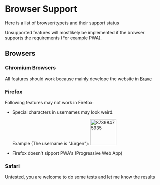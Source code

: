 # Browser Support

Here is a list of browser(type)s and their support status

Unsupported features will mostlikely be implemented if the browser supports the requirements  (For example PWA).

## Browsers

### Chromium Browsers

All features should work because mainly develope the website in [Brave](https://brave.com/)

### Firefox

Following features may not work in Firefox:

- Special characters in usernames may look weird. 
  
  Example (The username is "Jürgen"):
  <img title="" src="https://user-images.githubusercontent.com/55847228/169602420-6629fd2e-9ef0-4127-9f39-3bfb137fc98a.PNG" alt="87398475935" data-align="inline" width="83">

- Firefox doesn't sipport PWA's (Progressive Web App)

### Safari

Untested, you are welcome to do some tests and let me know the results
